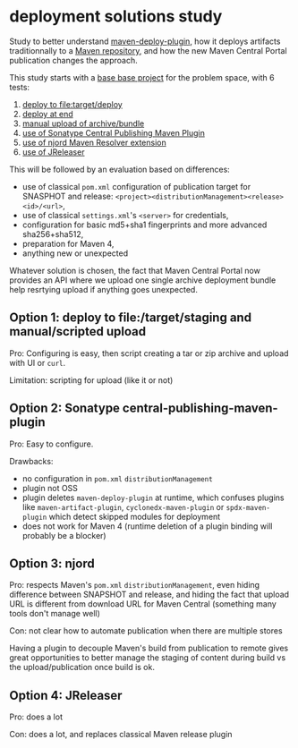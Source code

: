 # deployment solutions study

Study to better understand [maven-deploy-plugin](https://maven.apache.org/plugins/maven-deploy-plugin/), how it deploys artifacts traditionnally to a [Maven repository](https://maven.apache.org/repository/layout.html),
and how the new Maven Central Portal publication changes the approach.

This study starts with a [base base project](1_DISCOVERY.md) for the problem space, with 6 tests:
1. [deploy to file:target/deploy](1.1_DISCOVERY-file.md)
2. [deploy at end](1.2_DISCOVERY-atEnd.md)
3. [manual upload of archive/bundle](1.3_DISCOVERY-upload-manual.md)
4. [use of Sonatype Central Publishing Maven Plugin](1.4_DISCOVERY-central-publishing.md)
5. [use of njord Maven Resolver extension](1.5_DISCOVERY-njord.md)
6. [use of JReleaser](1.6_DISCOVERY-jreleaser.md)


This will be followed by an evaluation based on differences:
- use of classical `pom.xml` configuration of publication target for SNASPHOT and release: `<project><distributionManagement><release><id>/<url>`,
- use of classical `settings.xml`'s `<server>` for credentials,
- configuration for basic md5+sha1 fingerprints and more advanced sha256+sha512,
- preparation for Maven 4,
- anything new or unexpected

Whatever solution is chosen, the fact that Maven Central Portal now provides an API where we upload one single archive deployment bundle help resrtying upload if anything goes unexpected.

## Option 1: deploy to file:/target/staging and manual/scripted upload

Pro: Configuring is easy, then script creating a tar or zip archive and upload with UI or `curl`.

Limitation: scripting for upload (like it or not)

## Option 2: Sonatype central-publishing-maven-plugin

Pro: Easy to configure.

Drawbacks:
- no configuration in `pom.xml` `distributionManagement`
- plugin not OSS
- plugin deletes `maven-deploy-plugin` at runtime, which confuses plugins like `maven-artifact-plugin`, `cyclonedx-maven-plugin` or `spdx-maven-plugin` which detect skipped modules for deployment
- does not work for Maven 4 (runtime deletion of a plugin binding will probably be a blocker)

## Option 3: njord

Pro: respects Maven's `pom.xml` `distributionManagement`, even hiding difference between SNAPSHOT and release, and hiding the fact that upload URL is different from download URL for Maven Central (something many tools don't manage well)

Con: not clear how to automate publication when there are multiple stores

Having a plugin to decouple Maven's build from publication to remote gives great opportunities to better manage the staging of content during build vs the upload/publication once build is ok.

## Option 4: JReleaser

Pro: does a lot

Con: does a lot, and replaces classical Maven release plugin
